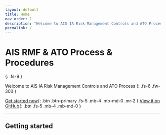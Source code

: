 ```yaml
---
layout: default
title: Home
nav_order: 1
description: "Welcome to AIS IA Risk Management Controls and ATO Process"
permalink: /
---
```


# AIS RMF & ATO Process & Procedures

{: .fs-9 }

Welcome to AIS IA Risk Management Controls and ATO Process
{: .fs-6 .fw-300 }

[Get started now](#getting-started){: .btn .btn-primary .fs-5 .mb-4 .mb-md-0 .mr-2 } [View it on GitHub](https://spencer2306.github.io/RMF/){: .btn .fs-5 .mb-4 .mb-md-0 }

---

## Getting started
